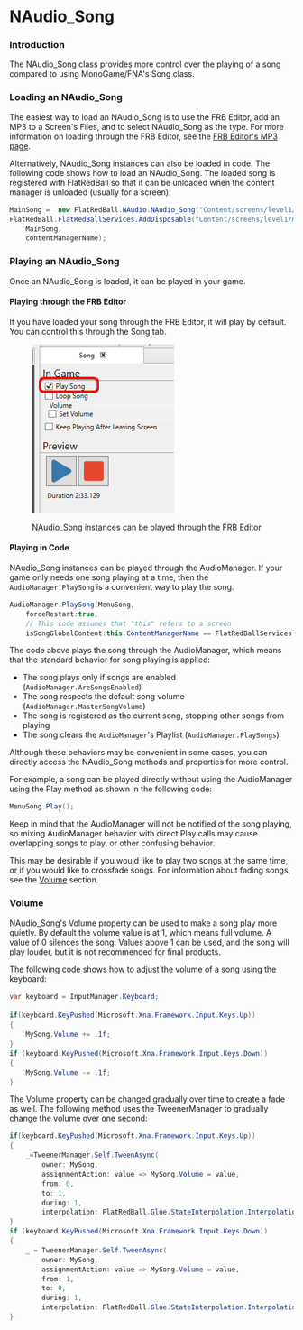 # NAudio\_Song

### Introduction

The NAudio\_Song class provides more control over the playing of a song compared to using MonoGame/FNA's Song class.&#x20;

### Loading an NAudio\_Song

The easiest way to load an NAudio\_Song is to use the FRB Editor, add an MP3 to a Screen's Files, and to select NAudio\_Song as the type. For more information on loading through the FRB Editor, see the [FRB Editor's MP3 page](../../glue-reference/files/glue-reference-mp3-file-mp3.md).

Alternatively, NAudio\_Song instances can also be loaded in code. The following code shows how to load an NAudio\_Song. The loaded song is registered with FlatRedBall so that it can be unloaded when the content manager is unloaded (usually for a screen).

```csharp
MainSong =  new FlatRedBall.NAudio.NAudio_Song("Content/screens/level1/mainsong.mp3");
FlatRedBall.FlatRedBallServices.AddDisposable("Content/screens/level1/mainsong.mp3", 
    MainSong, 
    contentManagerName);
```

### Playing an NAudio\_Song

Once an NAudio\_Song is loaded, it can be played in your game.&#x20;

#### Playing through the FRB Editor

If you have loaded your song through the FRB Editor, it will play by default. You can control this through  the Song tab.

<figure><img src="../../.gitbook/assets/27_06 42 20.png" alt=""><figcaption><p>NAudio_Song instances can be played through the FRB Editor</p></figcaption></figure>

#### Playing in Code

NAudio\_Song instances can be played through the AudioManager. If your game only needs one song playing at a time, then the `AudioManager.PlaySong` is a convenient way to play the song.

```csharp
AudioManager.PlaySong(MenuSong, 
    forceRestart:true, 
    // This code assumes that "this" refers to a screen
    isSongGlobalContent:this.ContentManagerName == FlatRedBallServices.GlobalContentManager);
```

The code above plays the song through the AudioManager, which means that the standard behavior for song playing is applied:

* The song plays only if songs are enabled (`AudioManager.AreSongsEnabled`)
* The song respects the default song volume (`AudioManager.MasterSongVolume`)
* The song is registered as the current song, stopping other songs from playing
* The song clears the `AudioManager`'s Playlist (`AudioManager.PlaySongs`)

Although these behaviors may be convenient in some cases, you can directly access the NAudio\_Song methods and properties for more control.

For example, a song can be played directly without using the AudioManager using the Play method as shown in the following code:

```csharp
MenuSong.Play();
```

Keep in mind that the AudioManager will not be notified of the song playing, so mixing AudioManager behavior with direct Play calls may cause overlapping songs to play, or other confusing behavior.

This may be desirable if you would like to play two songs at the same time, or if you would like to crossfade songs. For information about fading songs, see the [Volume](naudio\_song.md#volume) section.

### Volume

NAudio\_Song's Volume property can be used to make a song play more quietly. By default the volume value is at 1, which means full volume. A value of 0 silences the song. Values above 1 can be used, and the song will play louder, but it is not recommended for final products.

The following code shows how to adjust the volume of a song using the keyboard:

```csharp
var keyboard = InputManager.Keyboard;

if(keyboard.KeyPushed(Microsoft.Xna.Framework.Input.Keys.Up))
{
    MySong.Volume += .1f;
}
if (keyboard.KeyPushed(Microsoft.Xna.Framework.Input.Keys.Down))
{
    MySong.Volume -= .1f;
}
```

The Volume property can be changed gradually over time to create a fade as well. The following method uses the TweenerManager to gradually change the volume over one second:

```csharp
if(keyboard.KeyPushed(Microsoft.Xna.Framework.Input.Keys.Up))
{
    _=TweenerManager.Self.TweenAsync(
        owner: MySong,
        assignmentAction: value => MySong.Volume = value,
        from: 0,
        to: 1,
        during: 1,
        interpolation: FlatRedBall.Glue.StateInterpolation.InterpolationType.Linear);
}
if (keyboard.KeyPushed(Microsoft.Xna.Framework.Input.Keys.Down))
{
    _ = TweenerManager.Self.TweenAsync(
        owner: MySong,
        assignmentAction: value => MySong.Volume = value,
        from: 1,
        to: 0,
        during: 1,
        interpolation: FlatRedBall.Glue.StateInterpolation.InterpolationType.Linear);
}
```

